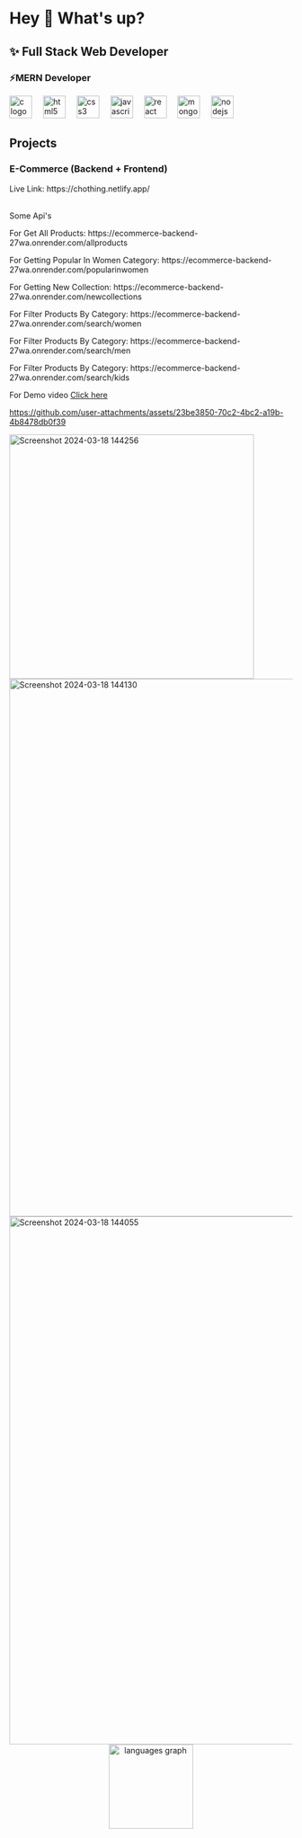 <h1 align="left">Hey 👋 What's up?</h1>



<h2 align="left">✨ Full Stack Web Developer</h2>



<h3 align="left">⚡MERN Developer</h3>



<div align="left">
  <img src="https://cdn.jsdelivr.net/gh/devicons/devicon/icons/c/c-original.svg" height="40" alt="c logo"  />
  <img width="12" />
  <img src="https://cdn.jsdelivr.net/gh/devicons/devicon/icons/html5/html5-original.svg" height="40" alt="html5 logo"  />
  <img width="12" />
  <img src="https://cdn.jsdelivr.net/gh/devicons/devicon/icons/css3/css3-original.svg" height="40" alt="css3 logo"  />
  <img width="12" />
  <img src="https://cdn.simpleicons.org/javascript/F7DF1E" height="40" alt="javascript logo"  />
  <img width="12" />
  <img src="https://cdn.jsdelivr.net/gh/devicons/devicon/icons/react/react-original.svg" height="40" alt="react logo"  />
  <img width="12" />
  <img src="https://cdn.simpleicons.org/mongodb/47A248" height="40" alt="mongodb logo"  />
  <img width="12" />
  <img src="https://cdn.simpleicons.org/nodedotjs/339933" height="40" alt="nodejs logo"  />
</div>




<h2 align="left">Projects</h2>






<h3 align="left">E-Commerce (Backend + Frontend)</h3>
<p align="left">Live Link: https://chothing.netlify.app/</p>
<p align="left"><br>Some Api's </p>
<p align="left"> For Get All Products: https://ecommerce-backend-27wa.onrender.com/allproducts </p>
<p align="left"> For Getting Popular In Women Category: https://ecommerce-backend-27wa.onrender.com/popularinwomen </p>
<p align="left"> For Getting New Collection: https://ecommerce-backend-27wa.onrender.com/newcollections</p>
<p align="left"> For Filter Products By Category: https://ecommerce-backend-27wa.onrender.com/search/women </p>
<p align="left"> For Filter Products By Category:  https://ecommerce-backend-27wa.onrender.com/search/men </p>
<p align="left"> For Filter Products By Category:  https://ecommerce-backend-27wa.onrender.com/search/kids </p>

For Demo video <a href="https://res.cloudinary.com/dpvt2kpli/video/upload/v1725379279/np0asznxhujqdezbxmtr.mp4"> Click here </a>




https://github.com/user-attachments/assets/23be3850-70c2-4bc2-a19b-4b8478db0f39

<img width="435" alt="Screenshot 2024-03-18 144256" src="https://github.com/user-attachments/assets/6c47d0c1-2dee-4e35-9fcc-06c506446dbc">

<img width="957" alt="Screenshot 2024-03-18 144130" src="https://github.com/user-attachments/assets/309b99cf-1908-41e6-a035-baad4e3e09b3">

<img width="940" alt="Screenshot 2024-03-18 144055" src="https://github.com/user-attachments/assets/b614d3dc-4c92-458a-bd7c-a64506e18829">






<div align="center">
  <img src="https://github-readme-stats.vercel.app/api/top-langs?username=Anik62426&locale=en&hide_title=false&layout=compact&card_width=320&langs_count=5&theme=dracula&hide_border=false&order=2" height="150" alt="languages graph"  />
</div>


